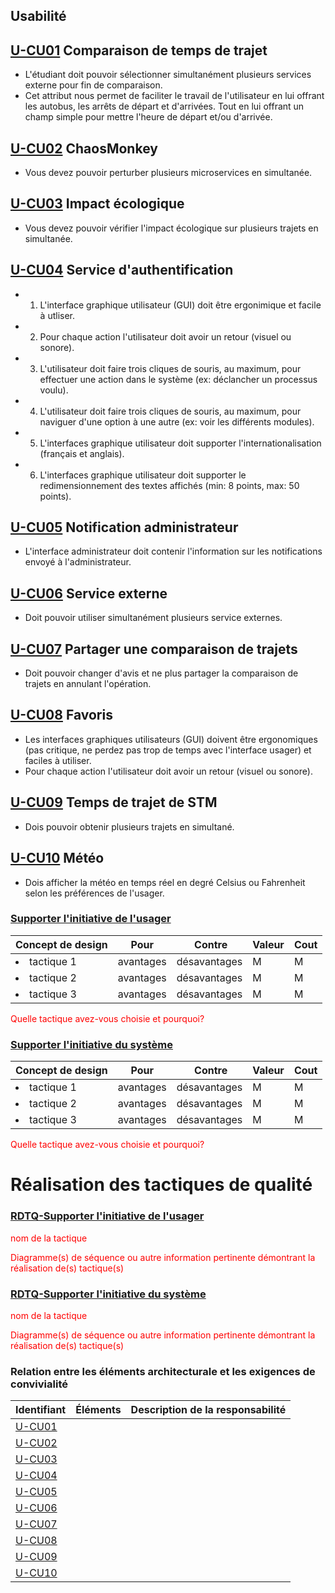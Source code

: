 ## Usabilité

## [U-CU01](#cu01) Comparaison de temps de trajet
- L'étudiant doit pouvoir sélectionner simultanément plusieurs services externe pour fin de comparaison.
- Cet attribut nous permet de faciliter le travail de l'utilisateur en lui offrant les autobus, les arrêts de départ et d'arrivées. Tout en lui offrant un champ simple pour mettre l'heure de départ et/ou d'arrivée.


## [U-CU02](#cu02) ChaosMonkey
- Vous devez pouvoir perturber plusieurs microservices en simultanée.
  
## [U-CU03](#cu03) Impact écologique 
- Vous devez pouvoir vérifier l'impact écologique sur plusieurs trajets en simultanée.

## [U-CU04](#cu04) Service d'authentification
- 1. L'interface graphique utilisateur (GUI) doit être ergonimique et facile à utliser.
- 2. Pour chaque action l'utilisateur doit avoir un retour (visuel ou sonore).
- 3. L'utilisateur doit faire trois cliques de souris, au maximum, pour effectuer une action dans le système (ex: déclancher un processus voulu).
- 4. L'utilisateur doit faire trois cliques de souris, au maximum, pour naviguer d'une option à une autre (ex: voir les différents modules).
- 5. L'interfaces graphique utilisateur doit supporter l'internationalisation (français et anglais).
- 6. L'interfaces graphique utilisateur doit supporter le redimensionnement des textes affichés (min: 8 points, max: 50 points).

## [U-CU05](#cu05) Notification administrateur
- L'interface administrateur doit contenir l'information sur les notifications envoyé à l'administrateur. 

## [U-CU06](#cu06) Service externe
- Doit pouvoir utiliser simultanément plusieurs service externes.

## [U-CU07](#cu07) Partager une comparaison de trajets
- Doit pouvoir changer d'avis et ne plus partager la comparaison de trajets en annulant l'opération.

## [U-CU08](#cu08) Favoris
- Les interfaces graphiques utilisateurs (GUI) doivent être ergonomiques (pas critique, ne perdez pas trop de temps avec l'interface usager) et faciles à utiliser.
- Pour chaque action l'utilisateur doit avoir un retour (visuel ou sonore).

## [U-CU09](#cu09)  Temps de trajet de STM
- Dois pouvoir obtenir plusieurs trajets en simultané.

## [U-CU10](#cu10) Météo
- Dois afficher la météo en temps réel en degré Celsius ou Fahrenheit selon les préférences de l'usager.


### [Supporter l'initiative de l'usager](#rdtq-supporter-linitiative-de-lusager)
<div class="concept usabilite">

|Concept de design| Pour | Contre| Valeur | Cout|
|-----------------|------|-------|--------|-----|
| <li>tactique 1</li>|avantages| désavantages|M|M|
| <li>tactique 2</li>|avantages| désavantages|M|M|
| <li>tactique 3</li>|avantages| désavantages|M|M|
</div>
<span style="color:red">Quelle tactique avez-vous choisie et pourquoi?</span>

### [Supporter l'initiative du système](#rdtq-supporter-linitiative-du-système)
<div class="concept usabilite">

|Concept de design| Pour | Contre| Valeur | Cout|
|-----------------|------|-------|--------|-----|
| <li>tactique 1</li>|avantages| désavantages|M|M|
| <li>tactique 2</li>|avantages| désavantages|M|M|
| <li>tactique 3</li>|avantages| désavantages|M|M|
</div>
<span style="color:red">Quelle tactique avez-vous choisie et pourquoi?</span>

# Réalisation des tactiques de qualité

### [RDTQ-Supporter l'initiative de l'usager](#supporter-linitiative-de-lusager)
  <span style="color:red">nom de la tactique</span>
 
  <span style="color:red">Diagramme(s) de séquence ou autre information pertinente démontrant la réalisation de(s) tactique(s)</span>
  
### [RDTQ-Supporter l'initiative du système](#supporter-linitiative-du-système)
  <span style="color:red">nom de la tactique</span>

  <span style="color:red">Diagramme(s) de séquence ou autre information pertinente démontrant la réalisation de(s) tactique(s)</span>

### Relation entre les éléments architecturale et les exigences de convivialité
|Identifiant|Éléments|Description de la responsabilité|
|-----------|--------|-------------------------------|
  |[U-CU01](#u-cu01) | |
  |[U-CU02](#u-cu02) | |
  |[U-CU03](#u-cu03) | |
  |[U-CU04](#u-cu04) | |
  |[U-CU05](#u-cu05) | |
  |[U-CU06](#u-cu06) | |
  |[U-CU07](#u-cu07) | |
  |[U-CU08](#u-cu08) | |
  |[U-CU09](#u-cu09) | |
  |[U-CU10](#u-cu10) | |
 
